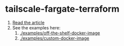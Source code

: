# tailscale-fargate-terraform

1. [Read the article](https://platformers.dev/log/2022-02-22-tailscale-ecs/)
2. See the examples here:
    1. [./examples/off-the-shelf-docker-image](examples/off-the-shelf-docker-image)
    2. [./examples/custom-docker-image](examples/custom-docker-image)


